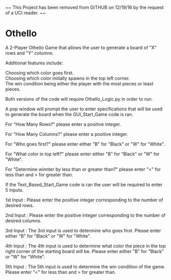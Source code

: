 ~~ This Project has been removed from GITHUB on 12/19/16 by the request of a UCI reader. ~~

# Othello
A 2-Player Othello Game that allows the user to generate a board of "X" rows and "Y" columns.

Additional features include:

Choosing which color goes first.  
Choosing which color initially spawns in the top left corner.  
The win condition being either the player with the most pieces or least pieces.

Both versions of the code will require Othello_Logic.py in order to run.

A pop window will prompt the user to enter specifications that will be used to generate the board when the GUI_Start_Game code is ran.

For "How Many Rows?" please enter a positive integer.

For "How Many Columns?" please enter a positive integer.

For "Who goes first?" please enter either "B" for "Black" or "W" for "White".

For "What color in top left?" please enter  either "B" for "Black" or "W" for "White".

For "Determine winnter by less than or greater than?" please enter "<" for less than and > for greater than.

If the Text_Based_Start_Game code is ran the user will be required to enter 5 inputs.

1st Input : Please enter the positive integer corresponding to the number of desired rows. 

2nd Input : Please enter the positive integer corresponding to the number of desired columns. 

3rd Input : The 3rd input is used to determine who goes first.  Please enter either "B" for "Black" or "W" for "White".

4th Input : The 4th input is used to determine what color the piece in the top right corner of the starting board will be. Please enter either "B" for "Black" or "W" for "White".

5th Input : The 5th input is used to determine the win condition of the game.  Please enter "<" for less than and > for greater than.
